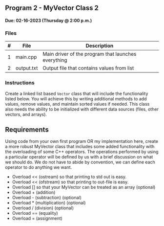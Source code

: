 ## Program 2 - MyVector Class 2
#### Due: 02-16-2023 (Thursday @ 2:00 p.m.)


### Files

|   #   | File            | Description                                        |
| :---: | --------------- | -------------------------------------------------- |
|   1   | main.cpp        | Main driver of the program that launches everything|
|   2   | output.txt      | Output file that contains values from list         |

### Instructions

Create a linked list based `Vector` class that will include the functionality listed below. You will achieve this by writing additional methods to add values, remove values, and maintain sorted values if needed. This class also needs the ability to be initialized with different data sources (files, other vectors, and arrays).

## Requirements

Using code from your own first program OR my implementation here, create a more robust MyVector class that includes some added functionality with the overloading of some C++ operators. The operations performed by using a particular operator will be defined by us with a brief discussion on what we should do. We do not have to abide by convention, we can define each operator to do anything we want.

- Overload << (ostream) so that printing to std out is easy.
- Overload << (ofstream) so that printing to out-file is easy.
- Overload [] so that your MyVector can be treated as an array (optional)
- Overload + (addition)
- Overload - (subtraction) (optional)
- Overload * (multiplication) (optional)
- Overload / (division) (optional)
- Overload == (equality)
- Overload = (assignment)
